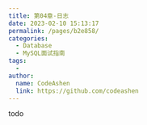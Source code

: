 ```yaml
---
title: 第04章-日志
date: 2023-02-10 15:13:17
permalink: /pages/b2e858/
categories:
  - Database
  - MySQL面试指南
tags:
  - 
author: 
  name: CodeAshen
  link: https://github.com/codeashen
---
```

todo